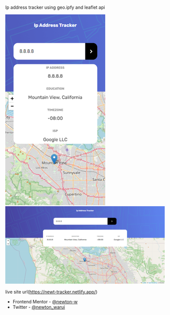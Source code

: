
Ip address tracker using geo.ipfy and leaflet api

![](./screenshot.png)
![](./screenshot2.png)

live site url(https://newt-tracker.netlify.app/)

- Frontend Mentor - [@newton-w](https://www.frontendmentor.io/profile/newton-w)
- Twitter - [@newton_warui](https://www.twitter.com/newton_warui)
